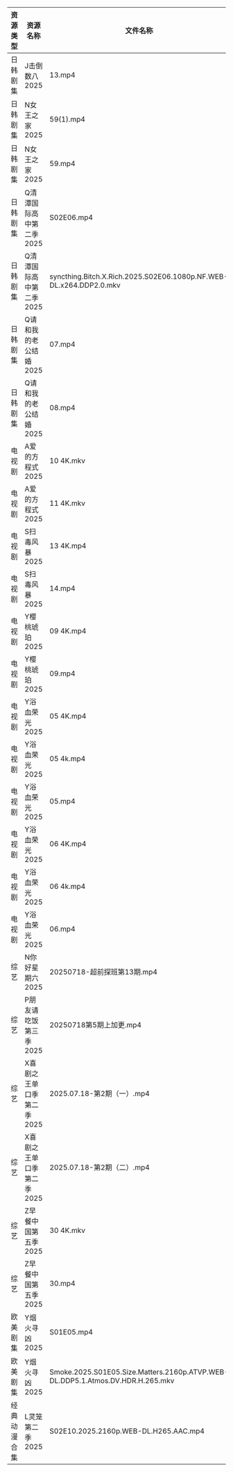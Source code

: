 | 资源类型   | 资源名称            | 文件名称                                                                           | 分享链接                                 | 更新时间                |
| ------ | --------------- | ------------------------------------------------------------------------------ | ------------------------------------ | ------------------- |
| 日韩剧集   | J击倒数八2025       | 13.mp4                                                                         | https://pan.quark.cn/s/98fc5313c702  | 2025-07-18 16:22:50 |
| 日韩剧集   | N女王之家2025       | 59(1).mp4                                                                      | https://pan.quark.cn/s/a85463f38f49  | 2025-07-18 16:27:36 |
| 日韩剧集   | N女王之家2025       | 59.mp4                                                                         | https://pan.quark.cn/s/a85463f38f49  | 2025-07-18 16:27:39 |
| 日韩剧集   | Q清潭国际高中第二季2025  | S02E06.mp4                                                                     | https://pan.quark.cn/s/97dbff738e1f  | 2025-07-18 21:30:20 |
| 日韩剧集   | Q清潭国际高中第二季2025  | syncthing.Bitch.X.Rich.2025.S02E06.1080p.NF.WEB-DL.x264.DDP2.0.mkv             | https://pan.quark.cn/s/97dbff738e1f  | 2025-07-18 21:30:15 |
| 日韩剧集   | Q请和我的老公结婚2025   | 07.mp4                                                                         | https://pan.quark.cn/s/ec061c49ecfd  | 2025-07-18 01:29:18 |
| 日韩剧集   | Q请和我的老公结婚2025   | 08.mp4                                                                         | https://pan.quark.cn/s/ec061c49ecfd  | 2025-07-18 01:29:21 |
| 电视剧    | A爱的方程式2025      | 10 4K.mkv                                                                      | https://www.alipan.com/s/pFZ3c9hZTrv | 2025-07-18 18:02:25 |
| 电视剧    | A爱的方程式2025      | 11 4K.mkv                                                                      | https://www.alipan.com/s/pFZ3c9hZTrv | 2025-07-18 18:02:24 |
| 电视剧    | S扫毒风暴2025       | 13 4K.mp4                                                                      | https://www.alipan.com/s/xJVHLWPiXhk | 2025-07-18 12:03:00 |
| 电视剧    | S扫毒风暴2025       | 14.mp4                                                                         | https://www.alipan.com/s/xJVHLWPiXhk | 2025-07-18 08:03:00 |
| 电视剧    | Y樱桃琥珀2025       | 09 4K.mp4                                                                      | https://www.alipan.com/s/YjTHBdSwzrA | 2025-07-18 20:03:14 |
| 电视剧    | Y樱桃琥珀2025       | 09.mp4                                                                         | https://www.alipan.com/s/YjTHBdSwzrA | 2025-07-18 15:03:27 |
| 电视剧    | Y浴血荣光2025       | 05 4K.mp4                                                                      | https://www.alipan.com/s/F3MTFNa4XY2 | 2025-07-18 19:03:18 |
| 电视剧    | Y浴血荣光2025       | 05 4k.mp4                                                                      | https://pan.quark.cn/s/2b8677d19fa0  | 2025-07-18 01:36:34 |
| 电视剧    | Y浴血荣光2025       | 05.mp4                                                                         | https://pan.quark.cn/s/2b8677d19fa0  | 2025-07-18 01:36:38 |
| 电视剧    | Y浴血荣光2025       | 06 4K.mp4                                                                      | https://www.alipan.com/s/F3MTFNa4XY2 | 2025-07-18 19:03:17 |
| 电视剧    | Y浴血荣光2025       | 06 4k.mp4                                                                      | https://pan.quark.cn/s/2b8677d19fa0  | 2025-07-18 01:36:28 |
| 电视剧    | Y浴血荣光2025       | 06.mp4                                                                         | https://pan.quark.cn/s/2b8677d19fa0  | 2025-07-18 01:36:32 |
| 综艺     | N你好星期六2025      | 20250718-超前探班第13期.mp4                                                          | https://www.alipan.com/s/nvuMvPrHLGa | 2025-07-18 18:03:58 |
| 综艺     | P朋友请吃饭第三季2025   | 20250718第5期上加更.mp4                                                             | https://pan.quark.cn/s/e9de3302c036  | 2025-07-18 21:29:27 |
| 综艺     | X喜剧之王单口季第二季2025 | 2025.07.18-第2期（一）.mp4                                                          | https://pan.quark.cn/s/b5da5deaaa44  | 2025-07-18 21:43:53 |
| 综艺     | X喜剧之王单口季第二季2025 | 2025.07.18-第2期（二）.mp4                                                          | https://pan.quark.cn/s/b5da5deaaa44  | 2025-07-18 21:43:57 |
| 综艺     | Z早餐中国第五季2025    | 30 4K.mkv                                                                      | https://pan.quark.cn/s/8bf6a96b483b  | 2025-07-18 16:38:31 |
| 综艺     | Z早餐中国第五季2025    | 30.mp4                                                                         | https://pan.quark.cn/s/8bf6a96b483b  | 2025-07-18 16:38:35 |
| 欧美剧集   | Y烟火寻凶2025       | S01E05.mp4                                                                     | https://pan.quark.cn/s/96d5d0ce3ae2  | 2025-07-18 16:36:54 |
| 欧美剧集   | Y烟火寻凶2025       | Smoke.2025.S01E05.Size.Matters.2160p.ATVP.WEB-DL.DDP5.1.Atmos.DV.HDR.H.265.mkv | https://pan.quark.cn/s/96d5d0ce3ae2  | 2025-07-18 16:36:58 |
| 经典动漫合集 | L灵笼第二季2025      | S02E10.2025.2160p.WEB-DL.H265.AAC.mp4                                          | https://www.alipan.com/s/SDMzk82xF4L | 2025-07-18 15:02:59 |
